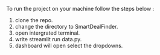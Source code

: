 To run the project on your machine follow the steps below :
  1. clone the repo.
  2. change the directory to SmartDealFinder.
  3. open intergrated terminal.
  4. write streamlit run data.py.
  5. dashboard will open select the dropdowns.

